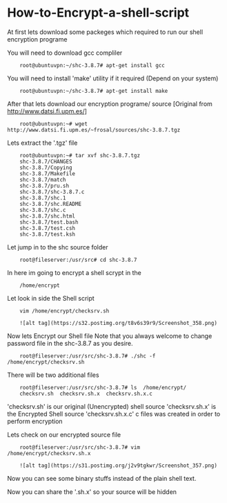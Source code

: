 # How-to-Encrypt-a-shell-script
At first lets download some packeges which required to run our shell encryption programe


You will need to download gcc compliler 

        root@ubuntuvpn:~/shc-3.8.7# apt-get install gcc

You will need to install 'make' utility if it required (Depend on your system)

        root@ubuntuvpn:~/shc-3.8.7# apt-get install make

After that  lets download our encryption programe/ source [Original from http://www.datsi.fi.upm.es/]

        root@ubuntuvpn:~# wget http://www.datsi.fi.upm.es/~frosal/sources/shc-3.8.7.tgz
  
Lets extract the '.tgz' file

        root@ubuntuvpn:~# tar xvf shc-3.8.7.tgz
        shc-3.8.7/CHANGES
        shc-3.8.7/Copying
        shc-3.8.7/Makefile
        shc-3.8.7/match
        shc-3.8.7/pru.sh
        shc-3.8.7/shc-3.8.7.c
        shc-3.8.7/shc.1
        shc-3.8.7/shc.README
        shc-3.8.7/shc.c
        shc-3.8.7/shc.html
        shc-3.8.7/test.bash
        shc-3.8.7/test.csh
        shc-3.8.7/test.ksh

Let jump in to the shc source folder

        root@fileserver:/usr/src# cd shc-3.8.7

In  here im going to encrypt a shell scrypt in the 

        /home/encrypt

Let look in side the Shell script

        vim /home/encrypt/checksrv.sh

        ![alt tag](https://s32.postimg.org/t8v6s39r9/Screenshot_358.png)

Now lets Encrypt our Shell file
Note that you always welcome to change password file in the shc-3.8.7 as you desire.

        root@fileserver:/usr/src/shc-3.8.7# ./shc -f /home/encrypt/checksrv.sh

There will be two additional files

        root@fileserver:/usr/src/shc-3.8.7# ls  /home/encrypt/
        checksrv.sh  checksrv.sh.x  checksrv.sh.x.c

'checksrv.sh' is our original (Unencrypted) shell source
'checksrv.sh.x' is the Encrypted Shell source
'checksrv.sh.x.c' c files was created in order to perform encryption

Lets check on our encrypted source file

        root@fileserver:/usr/src/shc-3.8.7# vim  /home/encrypt/checksrv.sh.x

        ![alt tag](https://s31.postimg.org/j2v9tgkwr/Screenshot_357.png)

Now you can see some binary stuffs instead of the plain shell text.

Now you can share the '.sh.x' so your source will be hidden



  
  

  
